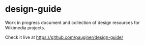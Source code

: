 # design-guide
Work in progress document and collection of design resources for Wikimedia projects.

Check it live at https://github.com/pauginer/design-guide/
